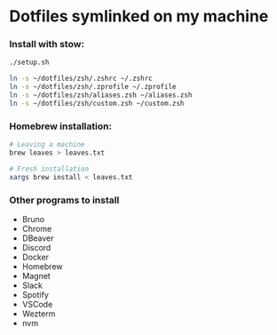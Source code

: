 # Dotfiles symlinked on my machine

### Install with stow:

```bash
./setup.sh

ln -s ~/dotfiles/zsh/.zshrc ~/.zshrc
ln -s ~/dotfiles/zsh/.zprofile ~/.zprofile
ln -s ~/dotfiles/zsh/aliases.zsh ~/aliases.zsh
ln -s ~/dotfiles/zsh/custom.zsh ~/custom.zsh
```

### Homebrew installation:

```bash
# Leaving a machine
brew leaves > leaves.txt

# Fresh installation
xargs brew install < leaves.txt
```

### Other programs to install

- Bruno
- Chrome
- DBeaver
- Discord
- Docker
- Homebrew
- Magnet
- Slack
- Spotify
- VSCode
- Wezterm
- nvm
